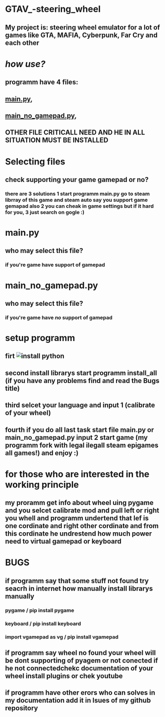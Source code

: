 # GTAV_-steering_wheel
## My project is: steering wheel emulator for a lot of games like GTA, MAFIA, Cyberpunk, Far Cry and each other

# *how use?* 
## programm have 4 files: 
## [main.py](https://github.com/Sergeiprogrammer/GTAV_-steering_wheel?tab=readme-ov-file#other-file-criticall-need-and-he-in-all-situation-must-be-installed),
## [main_no_gamepad.py](https://github.com/Sergeiprogrammer/GTAV_-steering_wheel?tab=readme-ov-file#main_no_gamepadpy-1), 
## OTHER FILE CRITICALL NEED AND HE IN ALL SITUATION MUST BE INSTALLED

# Selecting files
## check supporting your game gamepad or no?
### there are 3 solutions 1 start programm main.py go to steam librray of this game and steam auto say you support game gemapad also 2 you can cheak in game settings but if it hard for you, 3 just search on gogle :)

# main.py
## who may select this file?
### if you're game have support of gamepad

# main_no_gamepad.py
## who may select this file?
### if you're game have *no* support of gamepad

# setup programm
## firt ![install python](https://youtu.be/nU2Egc3Zx3Q?si=UKn9doIC49yTroGD)
## second install librarys start programm install_all (if you have any problems find and read the Bugs title)
## third selcet your language and input 1 (calibrate of your wheel)
## fourth if you do all last task start file main.py or main_no_gamepad.py input 2 start game (my programm fork with legal ilegall steam epigames all games!) and enjoy :)

# for those who are interested in the working principle
## my proramm get info about wheel uing pygame and you selcet calibrate mod and pull left or right you whell and programm undertend that lef is one cordinate and right other cordinate and from this cordinate he undrestend how much power need to virtual gamepad or keyboard 

# BUGS

## if programm say that some stuff not found try seacrh in internet how manually install librarys manually
### pygame / pip install pygame
### keyboard / pip install keyboard
### import vgamepad as vg / pip install vgamepad

## if programm say wheel no found your wheel will be dont supporting of pyagem or not conected if he not connectedchekc documentation of your wheel install plugins or chek youtube

## if programm have other erors who can solves in my documentation add it in Isues of my github repository 
